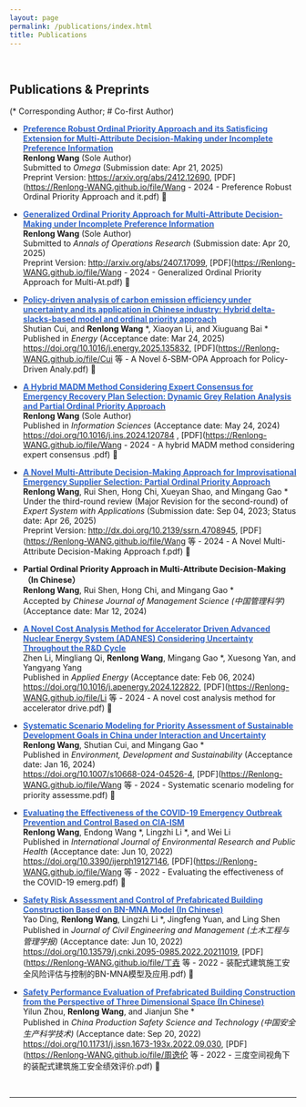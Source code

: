 ```yaml
---
layout: page
permalink: /publications/index.html
title: Publications
---
```


<br>

## Publications & Preprints
(* Corresponding Author; # Co-first Author)
<br>

- **[<font color='#3366CC'>Preference Robust Ordinal Priority Approach and its Satisficing Extension for Multi-Attribute Decision-Making under Incomplete Preference Information</font>](https://arxiv.org/abs/2412.12690)**  <br>**Renlong Wang** (Sole Author) <br> Submitted to _Omega_ (Submission date: Apr 21, 2025) <br> Preprint Version: https://arxiv.org/abs/2412.12690, [PDF](https://Renlong-WANG.github.io/file/Wang - 2024 - Preference Robust Ordinal Priority Approach and it.pdf) 🔗

- **[<font color='#3366CC'>Generalized Ordinal Priority Approach for Multi-Attribute Decision-Making under Incomplete Preference Information</font>](https://arxiv.org/abs/2407.17099)** <br>**Renlong Wang**  (Sole Author) <br> Submitted to _Annals of Operations Research_ (Submission date: Apr 20, 2025) <br> Preprint Version: http://arxiv.org/abs/2407.17099, [PDF](https://Renlong-WANG.github.io/file/Wang - 2024 - Generalized Ordinal Priority Approach for Multi-At.pdf) 🔗

- **[<font color='#3366CC'>Policy-driven analysis of carbon emission efficiency under uncertainty and its application in Chinese industry: Hybrid delta-slacks-based model and ordinal priority approach</font>](https://doi.org/10.1016/j.energy.2025.135832)** <br> Shutian Cui, and **Renlong Wang** *, Xiaoyan Li, and Xiuguang Bai * <br> Published in _Energy_ (Acceptance date: Mar 24, 2025) <br> https://doi.org/10.1016/j.energy.2025.135832, [PDF](https://Renlong-WANG.github.io/file/Cui 等 - A Novel δ-SBM-OPA Approach for Policy-Driven Analy.pdf) 🔗

- **[<font color='#3366CC'>A Hybrid MADM Method Considering Expert Consensus for Emergency Recovery Plan Selection: Dynamic Grey Relation Analysis and Partial Ordinal Priority Approach</font>](https://doi.org/10.1016/j.ins.2024.120784)** <br>**Renlong Wang**  (Sole Author) <br> Published in _Information Sciences_ (Acceptance date: May 24, 2024) <br> https://doi.org/10.1016/j.ins.2024.120784 , [PDF](https://Renlong-WANG.github.io/file/Wang - 2024 - A hybrid MADM method considering expert consensus .pdf) 🔗

- **[<font color='#3366CC'>A Novel Multi-Attribute Decision-Making Approach for Improvisational Emergency Supplier Selection: Partial Ordinal Priority Approach</font>](http://dx.doi.org/10.2139/ssrn.4708945)** <br>**Renlong Wang**, Rui Shen, Hong Chi, Xueyan Shao, and Mingang Gao *<br> Under the third-round review (Major Revision for the second-round) of _Expert System with Applications_ (Submission date: Sep 04, 2023; Status date: Apr 26, 2025)<br>Preprint Version: http://dx.doi.org/10.2139/ssrn.4708945, [PDF](https://Renlong-WANG.github.io/file/Wang 等 - 2024 - A Novel Multi-Attribute Decision-Making Approach f.pdf) 🔗

- **Partial Ordinal Priority Approach in Multi-Attribute Decision-Making （In Chinese）** <br>**Renlong Wang**, Rui Shen, Hong Chi, and Mingang Gao *<br> Accepted by _Chinese Journal of Management Science (中国管理科学)_ (Acceptance date: Mar 12, 2024)

- **[<font color='#3366CC'>A Novel Cost Analysis Method for Accelerator Driven Advanced Nuclear Energy System (ADANES) Considering Uncertainty Throughout the R&D Cycle</font>](https://doi.org/10.1016/j.apenergy.2024.122822)** <br> Zhen Li, Mingliang Qi, **Renlong Wang**, Mingang Gao *, Xuesong Yan, and Yangyang Yang <br> Published in _Applied Energy_ (Acceptance date: Feb 06, 2024) <br>  https://doi.org/10.1016/j.apenergy.2024.122822, [PDF](https://Renlong-WANG.github.io/file/Li 等 - 2024 - A novel cost analysis method for accelerator drive.pdf) 🔗

- **[<font color='#3366CC'>Systematic Scenario Modeling for Priority Assessment of Sustainable Development Goals in China under Interaction and Uncertainty</font>](https://doi.org/10.1007/s10668-024-04526-4)** <br>**Renlong Wang**, Shutian Cui, and Mingang Gao *<br> Published in _Environment, Development and Sustainability_ (Acceptance date: Jan 16, 2024) <br> https://doi.org/10.1007/s10668-024-04526-4, [PDF](https://Renlong-WANG.github.io/file/Wang 等 - 2024 - Systematic scenario modeling for priority assessme.pdf) 🔗

- **[<font color='#3366CC'>Evaluating the Effectiveness of the COVID-19 Emergency Outbreak Prevention and Control Based on CIA-ISM</font>](https://doi.org/10.3390/ijerph19127146)**<br> **Renlong Wang**, Endong Wang *, Lingzhi Li *, and Wei Li <br> Published in _International Journal of Environmental Research and Public Health_ (Acceptance date: Jun 10, 2022) <br> https://doi.org/10.3390/ijerph19127146, [PDF](https://Renlong-WANG.github.io/file/Wang 等 - 2022 - Evaluating the effectiveness of the COVID-19 emerg.pdf) 🔗

- **[<font color='#3366CC'>Safety Risk Assessment and Control of Prefabricated Building Construction Based on BN-MNA Model (In Chinese)</font>](https://doi.org/10.13579/j.cnki.2095-0985.2022.20211019)** <br>Yao Ding, **Renlong Wang**, Lingzhi Li *, Jingfeng Yuan, and Ling Shen <br> Published in _Journal of Civil Engineering and Management (土木工程与管理学报)_ (Acceptance date: Jun 10, 2022) <br> https://doi.org/10.13579/j.cnki.2095-0985.2022.20211019, [PDF](https://Renlong-WANG.github.io/file/丁垚 等 - 2022 - 装配式建筑施工安全风险评估与控制的BN-MNA模型及应用.pdf) 🔗

- **[<font color='#3366CC'>Safety Performance Evaluation of Prefabricated Building Construction from the Perspective of Three Dimensional Space (In Chinese)</font>](https://doi.org/10.11731/j.issn.1673-193x.2022.09.030)** <br> Yilun Zhou, **Renlong Wang**, and Jianjun She * <br> Published in _China Production Safety Science and Technology (中国安全生产科学技术)_ (Acceptance date: Sep 20, 2022) <br> https://doi.org/10.11731/j.issn.1673-193x.2022.09.030, [PDF](https://Renlong-WANG.github.io/file/周逸伦 等 - 2022 - 三度空间视角下的装配式建筑施工安全绩效评价.pdf) 🔗
<br>

---
